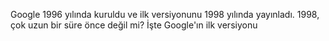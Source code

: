 Google 1996 yılında kuruldu ve ilk versiyonunu 1998 yılında yayınladı. 1998, çok uzun bir süre önce değil mi? İşte Google'ın ilk versiyonu
